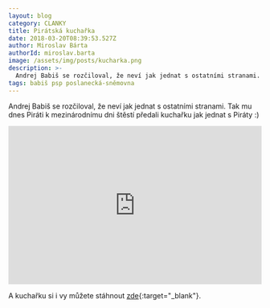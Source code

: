```yaml
---
layout: blog
category: CLANKY
title: Pirátská kuchařka
date: 2018-03-20T08:39:53.527Z
author: Miroslav Bárta
authorId: miroslav.barta
image: /assets/img/posts/kucharka.png
description: >-
  Andrej Babiš se rozčiloval, že neví jak jednat s ostatními stranami. Tak mu dnes Piráti k mezinárodnímu dni štěstí předali kuchařku, jak jednat s Piráty.
tags: babiš psp poslanecká-sněmovna
---
```

Andrej Babiš se rozčiloval, že neví jak jednat s ostatními stranami. Tak mu dnes Piráti k mezinárodnímu dni štěstí předali kuchařku jak jednat s Piráty :)

<iframe src="https://www.facebook.com/plugins/video.php?href=https%3A%2F%2Fwww.facebook.com%2Fceska.piratska.strana%2Fvideos%2F10155685675539039%2F&show_text=0&width=560" width="560" height="315" style="border:none;overflow:hidden;max-width: 100%;" scrolling="no" frameborder="0" allowTransparency="true" allowFullScreen="true"></iframe>

A kuchařku si i vy můžete stáhnout [zde](https://jihomoravsky.pirati.cz/assets/pdf/Piratska_kucharka.pdf){:target="_blank"}.
